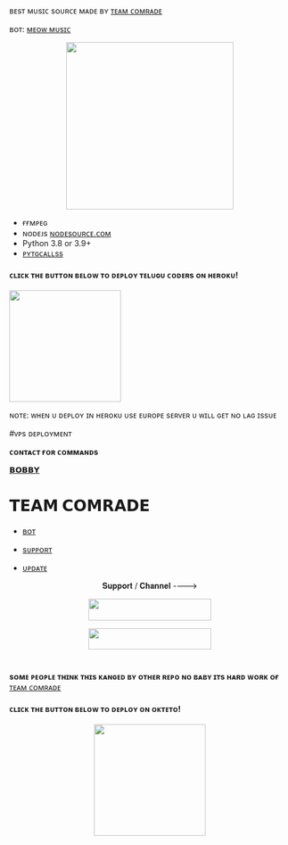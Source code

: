 ʙᴇsᴛ ᴍᴜsɪᴄ sᴏᴜʀᴄᴇ ᴍᴀᴅᴇ ʙʏ  [ᴛᴇᴀᴍ ᴄᴏᴍʀᴀᴅᴇ](https://telegram.me/tamil_comrade)

ʙᴏᴛ: [ᴍᴇᴏᴡ ᴍᴜsɪᴄ](https://telegram.me/meowmusicprobot)

<p align="center"><a href="https://t.me/angelmusicrobot"><img src="https://telegra.ph/file/bb2448b6c4a377de2e32a.jpg" width="300"></a></p>

 

  







- ғғᴍᴘᴇɢ
- ɴᴏᴅᴇᴊs [ɴᴏᴅᴇsᴏᴜʀᴄᴇ.ᴄᴏᴍ](https://nodesource.com/)
- Python 3.8 or 3.9+
- [ᴘʏᴛɢᴄᴀʟʟss](https://github.com/Telugucoders/calls)



<h4>ᴄʟɪᴄᴋ ᴛʜᴇ ʙᴜᴛᴛᴏɴ ʙᴇʟᴏᴡ ᴛᴏ ᴅᴇᴘʟᴏʏ ᴛᴇʟᴜɢᴜ ᴄᴏᴅᴇʀs ᴏɴ ʜᴇʀᴏᴋᴜ!</h4>    
<a href="https://heroku.com/deploy?template=https://github.com/love-u-bobby/Angel-x-music/"><img src="https://img.shields.io/badge/Deploy%20To%20Heroku-blueviolet?style=for-the-badge&logo=heroku" width="200""/></a>

ɴᴏᴛᴇ: ᴡʜᴇɴ ᴜ ᴅᴇᴘʟᴏʏ ɪɴ ʜᴇʀᴏᴋᴜ ᴜsᴇ ᴇᴜʀᴏᴘᴇ sᴇʀᴠᴇʀ ᴜ ᴡɪʟʟ ɢᴇᴛ ɴᴏ ʟᴀɢ ɪssᴜᴇ


#ᴠᴘs ᴅᴇᴘʟᴏʏᴍᴇɴᴛ

**ᴄᴏɴᴛᴀᴄᴛ ғᴏʀ ᴄᴏᴍᴍᴀɴᴅs**

**[𝗕𝗢𝗕𝗕𝗬](https://t.me/about_bobby)**





# 𝗧𝗘𝗔𝗠 𝗖𝗢𝗠𝗥𝗔𝗗𝗘

- [ʙᴏᴛ](https://t.me/angelmusicrobot)        


- [sᴜᴘᴘᴏʀᴛ](https://t.me/comrade_botz)      


- [ᴜᴘᴅᴀᴛᴇ](https://t.me/comrade_robotz)  

<p align="center">𝐒𝐮𝐩𝐩𝐨𝐫𝐭 / 𝐂𝐡𝐚𝐧𝐧𝐞𝐥 ----> </p>

<p align="center"><a href="https://t.me/comrade_robotz"><img src="https://img.shields.io/badge/ᴛᴇʟᴇɢʀᴀᴍ-𝐒𝐮𝐩𝐩𝐨𝐫𝐭-black?&style=for-the-badge&logo=telegram" width="220" height="38.45"></a></p>
<p align="center"><a href="https://t.me/comrade_botz"><img src="https://img.shields.io/badge/ᴛᴇʟᴇɢʀᴀᴍ-𝐔𝐩𝐝𝐚𝐭𝐞𝐬-black?&style=for-the-badge&logo=telegram" width="220" height="38.45"></a></p>

#

**sᴏᴍᴇ ᴘᴇᴏᴘʟᴇ ᴛʜɪɴᴋ ᴛʜɪs ᴋᴀɴɢᴇᴅ ʙʏ ᴏᴛʜᴇʀ ʀᴇᴘᴏ ɴᴏ ʙᴀʙʏ ɪᴛs ʜᴀʀᴅ ᴡᴏʀᴋ ᴏғ** [ᴛᴇᴀᴍ ᴄᴏᴍʀᴀᴅᴇ](https://t.me/comrade_botz)


<h4>ᴄʟɪᴄᴋ ᴛʜᴇ ʙᴜᴛᴛᴏɴ ʙᴇʟᴏᴡ ᴛᴏ ᴅᴇᴘʟᴏʏ ᴏɴ ᴏᴋᴛᴇᴛᴏ!</h4>
<p align="center"><a href="https://cloud.okteto.com/deploy?repository=https://github.com/love-u-bobby/angel-x-music"><img src="https://img.shields.io/badge/Deploy%20To%20Okteto-informational?style=for-the-badge&logo=Okteto" width="200""/></a>

